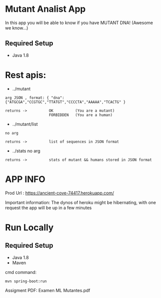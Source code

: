 # Mutant Analist App
In this app you will be able to know if you have MUTANT DNA! (Awesome we know...)

## Required Setup
* Java 1.8

# Rest apis:

* ../mutant
```
arg JSON , format: { "dna": {"ATGCGA","CCGTGC","TTATGT","CCCCTA","AAAAA","TCACTG" }

returns ->          OK          (You are a mutant)
                    FORBIDDEN   (You are a human)
```

* ../mutant/list
```
no arg

returns ->          list of sequences in JSON format

```

* ../stats            no arg
```
returns ->          stats of mutant && humans stored in JSON format

```

# APP INFO

Prod Url : https://ancient-cove-74417.herokuapp.com/

Important information: The dynos of heroku might be hibernating, with one request the app will be up in a few minutes


# Run Locally

## Required Setup
* Java 1.8
* Maven

cmd command:
```
mvn spring-boot:run

```

Assigment PDF: Examen ML Mutantes.pdf
